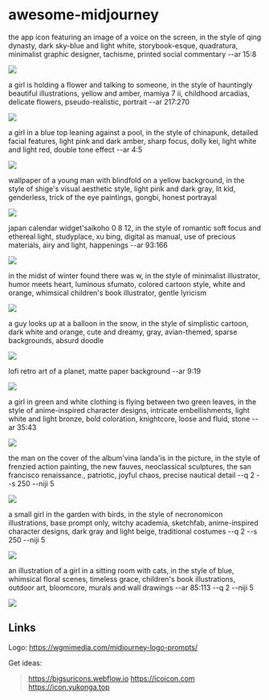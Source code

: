 # awesome-midjourney

the app icon featuring an image of a voice on the screen, in the style of qing dynasty, dark sky-blue and light white, storybook-esque, quadratura, minimalist graphic designer, tachisme, printed social commentary --ar 15:8

![](images/chazprogibator6_the_app_icon_featuring_an_image_of_a_voice_on_t_06765693-588f-49e7-aaec-865843dbafac.png)

a girl is holding a flower and talking to someone, in the style of hauntingly beautiful illustrations, yellow and amber, mamiya 7 ii, childhood arcadias, delicate flowers, pseudo-realistic, portrait --ar 217:270

![](images/chazprogibator6_a_girl_is_holding_a_flower_and_talking_to_someo_baf946f7-975e-4915-8adb-d950675ecbb8.png)

a girl in a blue top leaning against a pool, in the style of chinapunk, detailed facial features, light pink and dark amber, sharp focus, dolly kei, light white and light red, double tone effect --ar 4:5

![](images/chazprogibator6_a_girl_in_a_blue_top_leaning_against_a_pool_in__f0b215e1-f036-427d-8bc4-37ca09977566.png)

wallpaper of a young man with blindfold on a yellow background, in the style of shige's visual aesthetic style, light pink and dark gray, lit kid, genderless, trick of the eye paintings, gongbi, honest portrayal

![](images/nuxwaideqoj1_wallpaper_of_a_young_man_with_blindfold_on_a_yello_b05c660b-5e9c-4d11-af9e-eae5813fe5fe.png)

japan calendar widget'saikoho 0 8 12, in the style of romantic soft focus and ethereal light, studyplace, xu bing, digital as manual, use of precious materials, airy and light, happenings --ar 93:166

![](images/nuxwaideqoj1_japan_calendar_widgetsaikoho_0_8_12_in_the_style_o_744babcf-6466-43b5-845a-9e795be9474b.png)

in the midst of winter found there was w, in the style of minimalist illustrator, humor meets heart, luminous sfumato, colored cartoon style, white and orange, whimsical children's book illustrator, gentle lyricism

![](images/chazprogibator6_in_the_midst_of_winter_found_there_was_w_in_the_fc97bf2d-1a42-453a-b624-81872899f38e.png)

a guy looks up at a balloon in the snow, in the style of simplistic cartoon, dark white and orange, cute and dreamy, gray, avian-themed, sparse backgrounds, absurd doodle

![](images/chazprogibator6_a_guy_looks_up_at_a_balloon_in_the_snow_in_the__2b6213f3-ab88-45a7-96fe-55cdf3841186.png)

lofi retro art of a planet, matte paper background --ar 9:19

![](images/nuxwaideqoj1_lofi_retro_art_of_a_planet_matte_paper_background_79c99579-ebbb-4878-847d-21e75ad39f6f.png)

a girl in green and white clothing is flying between two green leaves, in the style of anime-inspired character designs, intricate embellishments, light white and light bronze, bold coloration, knightcore, loose and fluid, stone --ar 35:43

![](images/nuxwaideqoj1_a_girl_in_green_and_white_clothing_is_flying_betwe_60dbda64-527c-4e83-b9f7-7b84ca152c9d.webp)

the man on the cover of the album'vina landa'is in the picture, in the style of frenzied action painting, the new fauves, neoclassical sculptures, the san francisco renaissance., patriotic, joyful chaos, precise nautical detail --q 2 --s 250 --niji 5

![](images/kcwwba_the_man_on_the_cover_of_the_albumvina_landais_in_the_pic_60a4ceb8-90d4-4738-860f-c18aef28186f.png)

a small girl in the garden with birds, in the style of necronomicon illustrations, base prompt only, witchy academia, sketchfab, anime-inspired character designs, dark gray and light beige, traditional costumes --q 2 --s 250 --niji 5

![](images/kcwwba_a_small_girl_in_the_garden_with_birds_in_the_style_of_ne_14fc5602-028a-426c-ad5a-042239dd0330.png)

an illustration of a girl in a sitting room with cats, in the style of blue, whimsical floral scenes, timeless grace, children's book illustrations, outdoor art, bloomcore, murals and wall drawings --ar 85:113 --q 2 --niji 5

![](images/kcwwba_an_illustration_of_a_girl_in_a_sitting_room_with_cats_in_04b1203f-daf5-4c5a-98e4-81fdd7e737cf.webp)

## Links

Logo: https://wgmimedia.com/midjourney-logo-prompts/

Get ideas: 

> https://bigsuricons.webflow.io
> https://icoicon.com
> https://icon.yukonga.top
